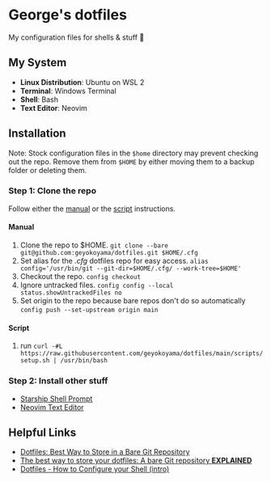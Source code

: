 # George's dotfiles

My configuration files for shells & stuff 🐚

<!-- Insert image of shell -->

## My System

* **Linux Distribution**: Ubuntu on WSL 2
* **Terminal**: Windows Terminal
* **Shell**: Bash
* **Text Editor**: Neovim

## Installation

Note: Stock configuration files in the `$home` directory may prevent checking out the repo. Remove them from `$HOME` by either moving them to a backup folder or deleting them.

### Step 1: Clone the repo

Follow either the [manual](https://github.com/geyokoyama/dotfiles#manual) or the [script](https://github.com/geyokoyama/dotfiles#script) instructions.

#### Manual

1. Clone the repo to $HOME. `git clone --bare git@github.com:geyokoyama/dotfiles.git $HOME/.cfg`
2. Set alias for the _.cfg_ dotfiles repo for easy access. `alias config='/usr/bin/git --git-dir=$HOME/.cfg/ --work-tree=$HOME'`
3. Checkout the repo. `config checkout`
4. Ignore untracked files. `config config --local status.showUntrackedFiles no`
5. Set origin to the repo because bare repos don't do so automatically `config push --set-upstream origin main`

#### Script

1. run `curl -#L https://raw.githubusercontent.com/geyokoyama/dotfiles/main/scripts/setup.sh | /usr/bin/bash`

### Step 2: Install other stuff
* [Starship Shell Prompt](https://starship.rs/guide/#%F0%9F%9A%80-installation)
* [Neovim Text Editor](https://github.com/neovim/neovim/wiki/Installing-Neovim#ubuntu)

## Helpful Links

* [Dotfiles: Best Way to Store in a Bare Git Repository](https://www.atlassian.com/git/tutorials/dotfiles)
* [The best way to store your dotfiles: A bare Git repository **EXPLAINED**](https://www.ackama.com/what-we-think/the-best-way-to-store-your-dotfiles-a-bare-git-repository-explained/)
* [Dotfiles - How to Configure your Shell (intro)](https://dev.to/michaelcurrin/dotfiles-to-make-your-shell-awesome-1pa1)
